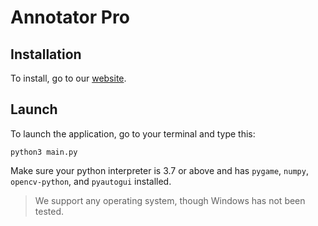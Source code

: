 # Annotator Pro

## Installation
To install, go to our <a href="https://annotator.aaravdave1.repl.co">website</a>.

## Launch
To launch the application, go to your terminal and type this:
```
python3 main.py
```
Make sure your python interpreter is 3.7 or above and has `pygame`, `numpy`, `opencv-python`, and `pyautogui` installed.
> We support any operating system, though Windows has not been tested.
